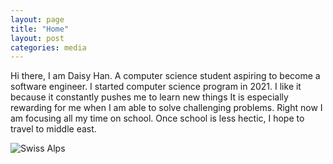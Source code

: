 ```yaml
---
layout: page
title: "Home"
layout: post
categories: media
---
```


Hi there, I am Daisy Han. 
A computer science student aspiring to become a software engineer. 
I started computer science program in 2021. 
I like it because it constantly pushes me to learn new things
It is especially rewarding for me when I am able to solve challenging problems. 
Right now I am focusing all my time on school.
Once school is less hectic, I hope to travel to middle east. 

![Swiss Alps](https://user-images.githubusercontent.com/4943215/55412536-edbba180-5567-11e9-9c70-6d33bca3f8ed.jpg)
